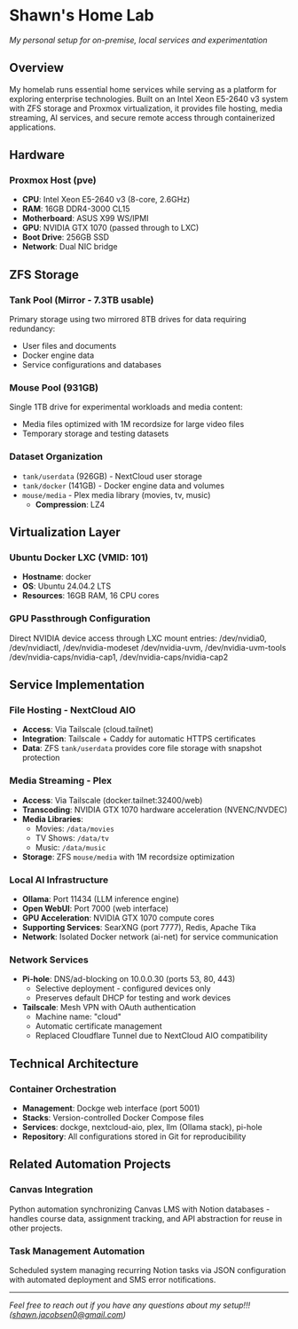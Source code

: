 # Shawn's Home Lab
*My personal setup for on-premise, local services and experimentation*

## Overview

My homelab runs essential home services while serving as a platform for exploring enterprise technologies. Built on an Intel Xeon E5-2640 v3 system with ZFS storage and Proxmox virtualization, it provides file hosting, media streaming, AI services, and secure remote access through containerized applications.

## Hardware

### **Proxmox Host (pve)**
- **CPU**: Intel Xeon E5-2640 v3 (8-core, 2.6GHz)
- **RAM**: 16GB DDR4-3000 CL15
- **Motherboard**: ASUS X99 WS/IPMI
- **GPU**: NVIDIA GTX 1070 (passed through to LXC)
- **Boot Drive**: 256GB SSD
- **Network**: Dual NIC bridge


## ZFS Storage

### **Tank Pool (Mirror - 7.3TB usable)**
Primary storage using two mirrored 8TB drives for data requiring redundancy:
- User files and documents
- Docker engine data
- Service configurations and databases

### **Mouse Pool (931GB)**
Single 1TB drive for experimental workloads and media content:
- Media files optimized with 1M recordsize for large video files
- Temporary storage and testing datasets

### **Dataset Organization**
- `tank/userdata` (926GB) - NextCloud user storage
- `tank/docker` (141GB) - Docker engine data and volumes
- `mouse/media` - Plex media library (movies, tv, music)
  - **Compression**: LZ4

## Virtualization Layer

### **Ubuntu Docker LXC (VMID: 101)**
- **Hostname**: docker
- **OS**: Ubuntu 24.04.2 LTS
- **Resources**: 16GB RAM, 16 CPU cores

### **GPU Passthrough Configuration**
Direct NVIDIA device access through LXC mount entries:
/dev/nvidia0, /dev/nvidiactl, /dev/nvidia-modeset
/dev/nvidia-uvm, /dev/nvidia-uvm-tools
/dev/nvidia-caps/nvidia-cap1, /dev/nvidia-caps/nvidia-cap2

## Service Implementation

### **File Hosting - NextCloud AIO**
- **Access**: Via Tailscale (cloud.tailnet)
- **Integration**: Tailscale + Caddy for automatic HTTPS certificates
- **Data**: ZFS `tank/userdata` provides core file storage with snapshot protection

### **Media Streaming - Plex**
- **Access**: Via Tailscale (docker.tailnet:32400/web)
- **Transcoding**: NVIDIA GTX 1070 hardware acceleration (NVENC/NVDEC)
- **Media Libraries**: 
  - Movies: `/data/movies`
  - TV Shows: `/data/tv` 
  - Music: `/data/music`
- **Storage**: ZFS `mouse/media` with 1M recordsize optimization

### **Local AI Infrastructure**
- **Ollama**: Port 11434 (LLM inference engine)
- **Open WebUI**: Port 7000 (web interface)
- **GPU Acceleration**: NVIDIA GTX 1070 compute cores
- **Supporting Services**: SearXNG (port 7777), Redis, Apache Tika
- **Network**: Isolated Docker network (ai-net) for service communication

### **Network Services**
- **Pi-hole**: DNS/ad-blocking on 10.0.0.30 (ports 53, 80, 443)
  - Selective deployment - configured devices only
  - Preserves default DHCP for testing and work devices
- **Tailscale**: Mesh VPN with OAuth authentication
  - Machine name: "cloud"
  - Automatic certificate management
  - Replaced Cloudflare Tunnel due to NextCloud AIO compatibility

## Technical Architecture

### **Container Orchestration**
- **Management**: Dockge web interface (port 5001)
- **Stacks**: Version-controlled Docker Compose files
- **Services**: dockge, nextcloud-aio, plex, llm (Ollama stack), pi-hole
- **Repository**: All configurations stored in Git for reproducibility

## Related Automation Projects

### **Canvas Integration**
Python automation synchronizing Canvas LMS with Notion databases - handles course data, assignment tracking, and API abstraction for reuse in other projects.

### **Task Management Automation**
Scheduled system managing recurring Notion tasks via JSON configuration with automated deployment and SMS error notifications.

---

*Feel free to reach out if you have any questions about my setup!!! (<a href="mailto:shawn.jacobsen0@gmail.com">shawn.jacobsen0@gmail.com</a>)*
